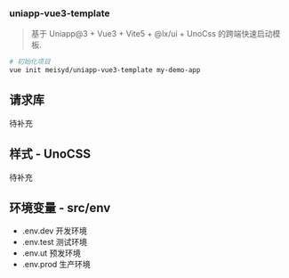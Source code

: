 ### uniapp-vue3-template

> 基于 Uniapp@3 + Vue3 + Vite5 + @lx/ui + UnoCss 的跨端快速启动模板.

```bash
# 初始化项目
vue init meisyd/uniapp-vue3-template my-demo-app
```

## 请求库
待补充

## 样式 - UnoCSS
待补充

## 环境变量 - src/env
- .env.dev 开发环境
- .env.test 测试环境
- .env.ut 预发环境
- .env.prod 生产环境

